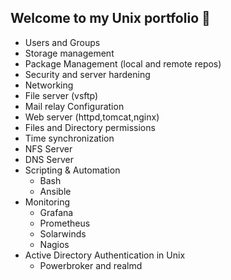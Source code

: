 ## Welcome to my Unix portfolio 👋


- Users and Groups
- Storage management
- Package Management (local and remote repos)
- Security and server hardening
- Networking
- File server (vsftp)
- Mail relay Configuration
- Web server (httpd,tomcat,nginx)
- Files and Directory permissions
- Time synchronization
- NFS Server
- DNS Server
- Scripting & Automation
   - Bash
   - Ansible
- Monitoring
   - Grafana
   - Prometheus
   - Solarwinds
   - Nagios
- Active Directory Authentication in Unix
   - Powerbroker and realmd


